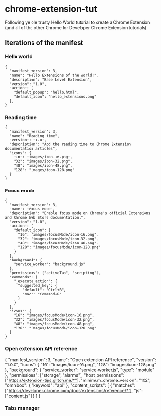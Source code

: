 # chrome-extension-tut

Following ye ole trusty Hello World tutorial to create a Chrome Extension (and all of the other Chrome for Developer Chrome Extension tutorials)

## Iterations of the manifest

### Hello world 

````
{
  "manifest_version": 3,
  "name": "Hello Extensions of the world!",
  "description": "Base Level Extension",
  "version": "1.0",
  "action": {
    "default_popup": "hello.html",
    "default_icon": "hello_extensions.png"
  },
}
````

### Reading time

````
{
  "manifest_version": 3,
  "name": "Reading time",
  "version": "1.0",
  "description": "Add the reading time to Chrome Extension documentation articles",
  "icons": {
    "16": "images/icon-16.png",
    "32": "images/icon-32.png",
    "48": "images/icon-48.png",
    "128": "images/icon-128.png"
  }
}
````

### Focus mode

````
{
  "manifest_version": 3,
  "name": "Focus Mode",
  "description": "Enable focus mode on Chrome's official Extensions and Chrome Web Store documentation.",
  "version": "1.0",
  "action": {
    "default_icon": {
      "16": "images/focusMode/icon-16.png",
      "32": "images/focusMode/icon-32.png",
      "48": "images/focusMode/icon-48.png",
      "128": "images/focusMode/icon-128.png"
    }
  },
  "background": {
    "service_worker": "background.js"
  },
  "permissions": ["activeTab", "scripting"],
  "commands": {
    "_execute_action": {
      "suggested_key": {
        "default": "Ctrl+B",
        "mac": "Command+B"
      }
    }
  },
  "icons": {
    "16": "images/focusMode/icon-16.png",
    "32": "images/focusMode/icon-32.png",
    "48": "images/focusMode/icon-48.png",
    "128": "images/focusMode/icon-128.png"
  }
}
````

### Open extension API reference

{
  "manifest_version": 3,
  "name": "Open extension API reference",
  "version": "1.0.0",
  "icons": {
    "16": "images/icon-16.png",
    "128": "images/icon-128.png"
  },
  "background": {
    "service_worker": "service-worker.js",
    "type": "module"
  },
  "permissions": ["storage", "alarms"],
  "host_permissions": ["https://extension-tips.glitch.me/*"],
  "minimum_chrome_version": "102",
  "omnibox": {
    "keyword": "api"
  },
  "content_scripts": [
    {
      "matches": ["https://developer.chrome.com/docs/extensions/reference/*"],
      "js": ["content.js"]
    }
  ]
}

### Tabs manager


